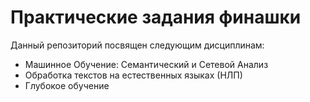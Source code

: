 # Практические задания финашки
Данный репозиторий посвящен следующим дисциплинам:
- Машинное Обучение: Семантический и Сетевой Анализ
- Обработка текстов на естественных языках (НЛП)
- Глубокое обучение
